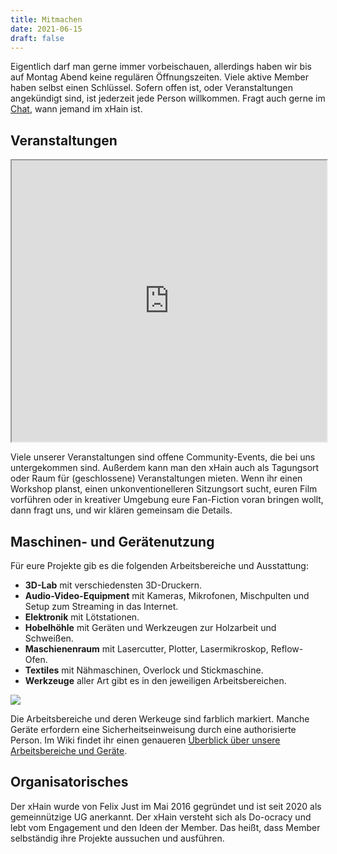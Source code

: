 ```yaml
---
title: Mitmachen
date: 2021-06-15
draft: false
---
```


Eigentlich darf man gerne immer vorbeischauen, allerdings haben wir bis auf Montag Abend keine regulären Öffnungszeiten. Viele aktive Member haben selbst einen Schlüssel. Sofern offen ist, oder Veranstaltungen angekündigt sind, ist jederzeit jede Person willkommen. Fragt auch gerne im <a href="https://chat.x-hain.de" target="_blank">Chat</a>, wann jemand im xHain ist.

## Veranstaltungen

<iframe width="100%" height="450" src="https://files.x-hain.de/index.php/apps/calendar/embed/MgYNoHeGjcPDPJnr/listMonth/now"></iframe>

Viele unserer Veranstaltungen sind offene Community-Events, die bei uns untergekommen sind. Außerdem kann man den xHain auch als Tagungsort oder Raum für (geschlossene) Veranstaltungen mieten. Wenn ihr einen Workshop planst, einen unkonventionelleren Sitzungsort sucht, euren Film vorführen oder in kreativer Umgebung eure Fan-Fiction voran bringen wollt, dann fragt uns, und wir klären gemeinsam die Details.

## Maschinen- und Gerätenutzung

Für eure Projekte gib es die folgenden Arbeitsbereiche und Ausstattung:

- **3D-Lab** mit verschiedensten 3D-Druckern.
- **Audio-Video-Equipment** mit Kameras, Mikrofonen, Mischpulten und Setup zum Streaming in das Internet.
- **Elektronik** mit Lötstationen.
- **Hobelhöhle** mit Geräten und Werkzeugen zur Holzarbeit und Schweißen.
- **Maschienenraum** mit Lasercutter, Plotter, Lasermikroskop, Reflow-Ofen.
- **Textiles** mit Nähmaschinen, Overlock und Stickmaschine.
- **Werkzeuge** aller Art gibt es in den jeweiligen Arbeitsbereichen.

![](/images/space-map.png)

Die Arbeitsbereiche und deren Werkeuge sind farblich markiert. Manche Geräte erfordern eine Sicherheitseinweisung durch eine authorisierte Person. Im Wiki findet ihr einen genaueren <a href="https://wiki.x-hain.de/de/xHain/rooms-and-equipment" target="_blank">Überblick über unsere Arbeitsbereiche und Geräte</a>.

## Organisatorisches

Der xHain wurde von Felix Just im Mai 2016 gegründet und ist seit 2020 als gemeinnützige UG anerkannt. Der xHain versteht sich als Do-ocracy und lebt vom Engagement und den Ideen der Member. Das heißt, dass Member selbständig ihre Projekte aussuchen und ausführen. 
